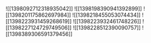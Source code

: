 ![[1398092712318935042]]
![[1398198390941392899]]
![[1398201175862697984]]
![[1398218455053074434]]
![[1398223931459268619]]
![[1398223932461748226]]
![[1398227124729749506]]
![[1398228512390090757]]
![[1398389306591379456]]
